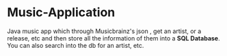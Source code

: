 # Music-Application
Java music app which through Musicbrainz's json , get an artist, or a release, etc and then store all the information of them 
into a **SQL Database**. You can also search into the db for an artist, etc.
